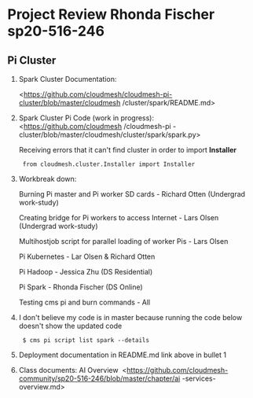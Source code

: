 # Project Review Rhonda Fischer sp20-516-246

## Pi Cluster 

1. Spark Cluster Documentation:

    <https://github.com/cloudmesh/cloudmesh-pi-cluster/blob/master/cloudmesh
/cluster/spark/README.md>

2. Spark Cluster Pi Code (work in progress): <https://github.com/cloudmesh
/cloudmesh-pi
-cluster/blob/master/cloudmesh/cluster/spark/spark.py>

    Receiving errors that it can't find cluster in order to import
     **Installer** 
        
        from cloudmesh.cluster.Installer import Installer

3. Workbreak down:

    Burning Pi master and Pi worker SD cards - Richard Otten (Undergrad work-study)
    
    Creating bridge for Pi workers to access Internet - Lars Olsen (Undergrad work-study)
    
    Multihostjob script for parallel loading of worker Pis - Lars Olsen
    
    Pi Kubernetes - Lar Olsen & Richard Otten
    
    Pi Hadoop - Jessica Zhu (DS Residential)
    
    Pi Spark - Rhonda Fischer (DS
     Online)
     
     Testing cms pi and burn commands - All

4. I don't believe my code is in master because running the code below doesn't show the updated code  
    
        $ cms pi script list spark --details  
    
5. Deployment documentation in README.md link above in bullet 1
6.  Class documents: AI Overview 
<https://github.com/cloudmesh-community/sp20-516-246/blob/master/chapter/ai
-services-overview.md>